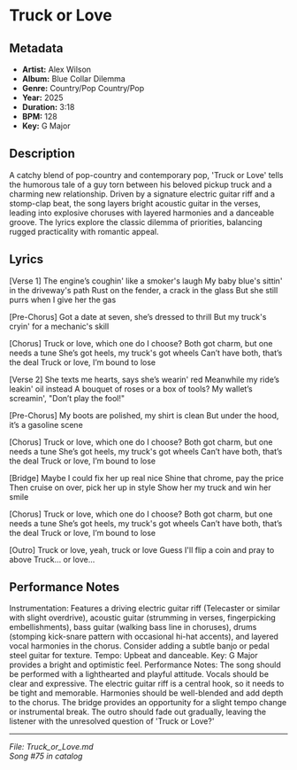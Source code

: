 # Truck or Love

## Metadata
- **Artist:** Alex Wilson
- **Album:** Blue Collar Dilemma
- **Genre:** Country/Pop Country/Pop
- **Year:** 2025
- **Duration:** 3:18
- **BPM:** 128
- **Key:** G Major

## Description
A catchy blend of pop-country and contemporary pop, 'Truck or Love' tells the humorous tale of a guy torn between his beloved pickup truck and a charming new relationship. Driven by a signature electric guitar riff and a stomp-clap beat, the song layers bright acoustic guitar in the verses, leading into explosive choruses with layered harmonies and a danceable groove. The lyrics explore the classic dilemma of priorities, balancing rugged practicality with romantic appeal.

## Lyrics

[Verse 1]
The engine’s coughin' like a smoker's laugh
My baby blue's sittin' in the driveway's path
Rust on the fender, a crack in the glass
But she still purrs when I give her the gas

[Pre-Chorus]
Got a date at seven, she’s dressed to thrill
But my truck's cryin' for a mechanic's skill

[Chorus]
Truck or love, which one do I choose?
Both got charm, but one needs a tune
She’s got heels, my truck's got wheels
Can’t have both, that’s the deal
Truck or love, I’m bound to lose

[Verse 2]
She texts me hearts, says she’s wearin' red
Meanwhile my ride’s leakin' oil instead
A bouquet of roses or a box of tools?
My wallet’s screamin', "Don’t play the fool!"

[Pre-Chorus]
My boots are polished, my shirt is clean
But under the hood, it’s a gasoline scene

[Chorus]
Truck or love, which one do I choose?
Both got charm, but one needs a tune
She’s got heels, my truck's got wheels
Can’t have both, that’s the deal
Truck or love, I’m bound to lose

[Bridge]
Maybe I could fix her up real nice
Shine that chrome, pay the price
Then cruise on over, pick her up in style
Show her my truck and win her smile

[Chorus]
Truck or love, which one do I choose?
Both got charm, but one needs a tune
She’s got heels, my truck's got wheels
Can’t have both, that’s the deal
Truck or love, I’m bound to lose

[Outro]
Truck or love, yeah, truck or love
Guess I'll flip a coin and pray to above
Truck... or love...


## Performance Notes

Instrumentation: Features a driving electric guitar riff (Telecaster or similar with slight overdrive), acoustic guitar (strumming in verses, fingerpicking embellishments), bass guitar (walking bass line in choruses), drums (stomping kick-snare pattern with occasional hi-hat accents), and layered vocal harmonies in the chorus. Consider adding a subtle banjo or pedal steel guitar for texture. 
Tempo: Upbeat and danceable. 
Key: G Major provides a bright and optimistic feel.
Performance Notes: The song should be performed with a lighthearted and playful attitude. Vocals should be clear and expressive. The electric guitar riff is a central hook, so it needs to be tight and memorable. Harmonies should be well-blended and add depth to the chorus. The bridge provides an opportunity for a slight tempo change or instrumental break. The outro should fade out gradually, leaving the listener with the unresolved question of 'Truck or Love?'

---
*File: Truck_or_Love.md*  
*Song #75 in catalog*
